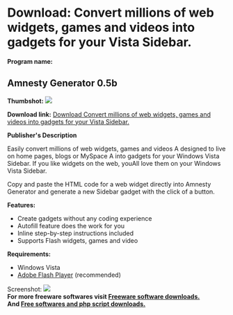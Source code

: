 # Download: Convert millions of web widgets, games and videos into gadgets for your Vista Sidebar.

**Program name:**

## Amnesty Generator 0.5b

  
**Thumbshot:** ![](http://www.freewarefiles.com/screenshot/amnestygen_md.jpg)   
  
**Download link:** [Download Convert millions of web widgets, games and videos into gadgets for your Vista Sidebar.](http://freesoftwares.boysofts.com/Amnesty-Generator-b_program_26585.html)  
  


**Publisher's Description**  
  


Easily convert millions of web widgets, games and videos A designed to live on home pages, blogs or MySpace A into gadgets for your Windows Vista Sidebar. If you like widgets on the web, youAll love them on your Windows Vista Sidebar. 

Copy and paste the HTML code for a web widget directly into Amnesty Generator and generate a new Sidebar gadget with the click of a button.

**Features:**

  * Create gadgets without any coding experience 
  * Autofill feature does the work for you 
  * Inline step-by-step instructions included 
  * Supports Flash widgets, games and video 

**Requirements:**

  * Windows Vista 
  * [Adobe Flash Player](http://www.freewarefiles.com/program_5_51_14599.html) (recommended) 

  
  
Screenshot: ![](http://www.freewarefiles.com/screenshot/amnestygen.jpg)   
**For more freeware softwares visit [Freeware software downloads.](http://freesoftwares.boysofts.com/)**   
**And [Free softwares and php script downloads.](http://www.boysofts.com/)**
